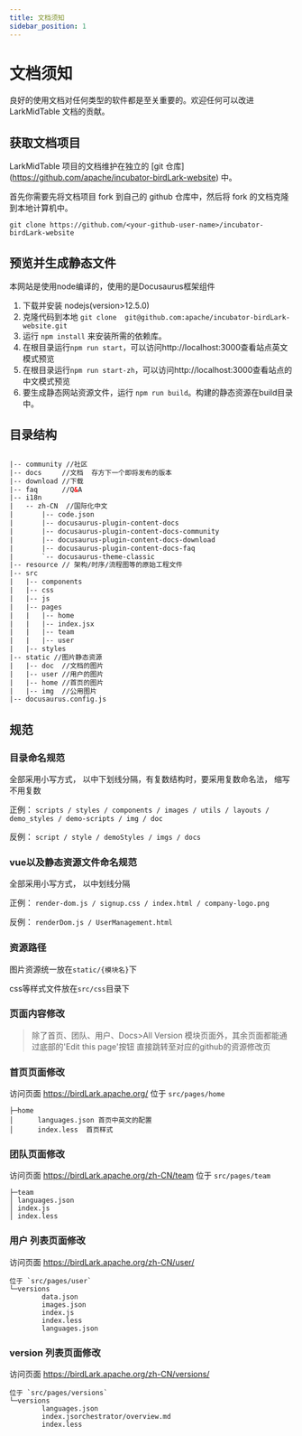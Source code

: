 ```yaml
---
title: 文档须知
sidebar_position: 1
---
```


# 文档须知

良好的使用文档对任何类型的软件都是至关重要的。欢迎任何可以改进 LarkMidTable 文档的贡献。

## 获取文档项目

LarkMidTable 项目的文档维护在独立的 [git 仓库] (https://github.com/apache/incubator-birdLark-website) 中。

首先你需要先将文档项目 fork 到自己的 github 仓库中，然后将 fork 的文档克隆到本地计算机中。

```
git clone https://github.com/<your-github-user-name>/incubator-birdLark-website
```

## 预览并生成静态文件

本网站是使用node编译的，使用的是Docusaurus框架组件

1. 下载并安装 nodejs(version>12.5.0)
2. 克隆代码到本地 `git clone  git@github.com:apache/incubator-birdLark-website.git`
2. 运行 `npm install` 来安装所需的依赖库。
3. 在根目录运行`npm run start`，可以访问http://localhost:3000查看站点英文模式预览
4. 在根目录运行`npm run start-zh`，可以访问http://localhost:3000查看站点的中文模式预览
5. 要生成静态网站资源文件，运行 `npm run build`。构建的静态资源在build目录中。

## 目录结构
```html

|-- community //社区
|-- docs     //文档  存方下一个即将发布的版本
|-- download //下载
|-- faq      //Q&A
|-- i18n    
|   -- zh-CN  //国际化中文
|       |-- code.json
|       |-- docusaurus-plugin-content-docs
|       |-- docusaurus-plugin-content-docs-community
|       |-- docusaurus-plugin-content-docs-download
|       |-- docusaurus-plugin-content-docs-faq
|       `-- docusaurus-theme-classic
|-- resource // 架构/时序/流程图等的原始工程文件
|-- src
|   |-- components
|   |-- css
|   |-- js
|   |-- pages
|   |   |-- home
|   |   |-- index.jsx
|   |   |-- team
|   |   |-- user
|   |-- styles
|-- static //图片静态资源
|   |-- doc  //文档的图片
|   |-- user //用户的图片
|   |-- home //首页的图片
|   |-- img  //公用图片
|-- docusaurus.config.js

```

## 规范

### 目录命名规范

全部采用小写方式， 以中下划线分隔，有复数结构时，要采用复数命名法， 缩写不用复数

正例： `scripts / styles / components / images / utils / layouts / demo_styles / demo-scripts / img / doc`

反例： `script / style / demoStyles / imgs / docs`

### vue以及静态资源文件命名规范

全部采用小写方式， 以中划线分隔

正例： `render-dom.js / signup.css / index.html / company-logo.png`

反例： `renderDom.js / UserManagement.html`

### 资源路径

图片资源统一放在`static/{模块名}`下

css等样式文件放在`src/css`目录下

### 页面内容修改
> 除了首页、团队、用户、Docs>All Version 模块页面外，其余页面都能通过底部的'Edit this page'按钮 直接跳转至对应的github的资源修改页

### 首页页面修改
访问页面  https://birdLark.apache.org/
位于 `src/pages/home`

```
├─home
│      languages.json 首页中英文的配置  
│      index.less  首页样式
```
### 团队页面修改
访问页面  https://birdLark.apache.org/zh-CN/team
位于 `src/pages/team`
```
├─team
│ languages.json
│ index.js
│ index.less
```
### 用户 列表页面修改
访问页面  https://birdLark.apache.org/zh-CN/user/
```
位于 `src/pages/user`
└─versions
        data.json
        images.json
        index.js
        index.less
        languages.json
```

### version 列表页面修改
访问页面  https://birdLark.apache.org/zh-CN/versions/
```
位于 `src/pages/versions`
└─versions
        languages.json
        index.jsorchestrator/overview.md
        index.less
```
